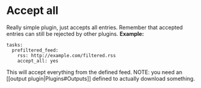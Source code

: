 # Accept all

Really simple plugin, just accepts all entries. Remember that accepted entries can still be rejected by other plugins.
**Example:**


    tasks:
      prefiltered_feed:
        rss: http://example.com/filtered.rss
        accept_all: yes


This will accept everything from the defined feed. NOTE: you need an [[output plugin|Plugins#Outputs]] defined to actually download something.
